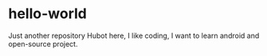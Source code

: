 # hello-world
Just another repository
Hubot here, I like coding, I want to learn android and open-source project.
